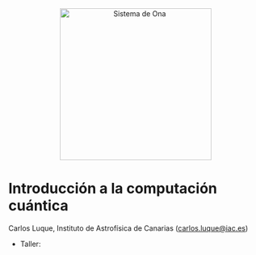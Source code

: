 <center><img src="/images/qcomp_quantumspain.jpg?raw=true" alt="Sistema de Ona" width="300"  /></center>


# Introducción a la computación cuántica

Carlos Luque, Instituto de Astrofísica de Canarias (carlos.luque@iac.es)


- Taller: 
